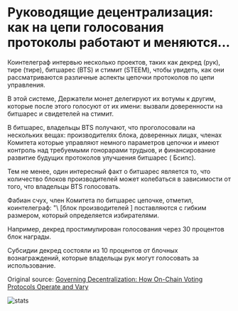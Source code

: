 # Руководящие децентрализация: как на цепи голосования протоколы работают и меняются...

Коинтелеграф интервью несколько проектов, таких как декред (рук), тире (тире), битшарес (BTS) и стимит (STEEM), чтобы увидеть, как они рассматриваются различные аспекты цепочки протоколов по цепи управления.

В этой системе, Держатели монет делегируют их вотумы к другим, которые после этого голосуют от их имени: вызвали доверенности на битшарес и свидетелей на стимит.

В битшарес, владельцы BTS получают, что проголосовали на нескольких вещах: производителях блока, доверенных лицах, членах Комитета которые управляют немного параметров цепочки и имеют контроль над требуемыми гонорарами трудыов, и финансирование развитие будущих протоколов улучшения битшарес ( Бсипс).

Тем не менее, один интересный факт о битшарес является то, что количество блоков производителей может колебаться в зависимости от того, что владельцы BTS голосовать.

Фабиан счух, член Комитета по битшарес цепочке, отметил, коинтелеграф: "\ [блок производителей \] поставляются с гибким размером, который определяется избирателями.

Например, декред простимулирован голосования через 30 процентов блок награды.

Субсидии декред состояли из 10 процентов от блочных вознаграждений, которые владельцы рук могут голосовать за использование.

Original source: [Governing Decentralization: How On-Chain Voting Protocols Operate and Vary](https://cointelegraph.com/news/governing-decentralization-how-on-chain-voting-protocols-operate-and-vary)

![stats](https://c.statcounter.com/11760860/0/a89fa40b/1/ "stats")